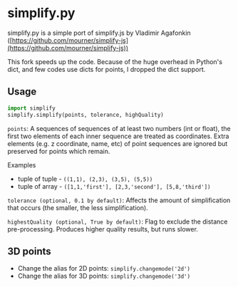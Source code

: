 # simplify.py

simplify.py is a simple port of simplify.js by Vladimir Agafonkin
([https://github.com/mourner/simplify-js](https://github.com/mourner/simplify-js))

This fork speeds up the code. Because of the huge overhead in Python's dict, and
few codes use dicts for points, I dropped the dict support.

## Usage

```python
import simplify
simplify.simplify(points, tolerance, highQuality)
```

`points`: A sequences of sequences of at least two numbers (int or float), the first
	two elements of each inner sequence are treated as coordinates. Extra elements
	(e.g. z coordinate, name, etc) of point sequences are ignored but preserved for
	points which remain.

Examples
  * tuple of tuple - `((1,1), (2,3), (3,5), (5,5))`
  * tuple of array - `([1,1,'first'], [2,3,'second'], [5,8,'third'])`

`tolerance (optional, 0.1 by default)`: Affects the amount of simplification that occurs (the smaller, the less simplification).

`highestQuality (optional, True by default)`: Flag to exclude the distance pre-processing. Produces higher quality results, but runs slower.

## 3D points

* Change the alias for 2D points: `simplify.changemode('2d')`
* Change the alias for 3D points: `simplify.changemode('3d')`
